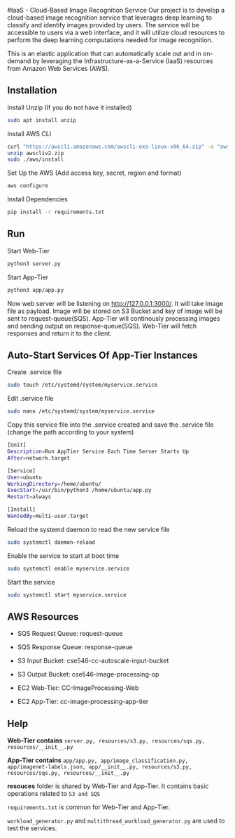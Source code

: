 
#IaaS - Cloud-Based Image Recognition Service
Our project is to develop a cloud-based image recognition service that leverages deep learning to classify and identify images provided by users. The service will be accessible to users via a web interface, and it will utilize cloud resources to perform the deep learning computations needed for image recognition.

This is an elastic application that can automatically scale out and in on-demand by leveraging the Infrastructure-as-a-Service (IaaS) resources from Amazon Web Services (AWS). 

## Installation

Install Unzip (If you do not have it installed)

```bash
sudo apt install unzip
```

Install AWS CLI

```bash
curl "https://awscli.amazonaws.com/awscli-exe-linux-x86_64.zip" -o "awscliv2.zip"
unzip awscliv2.zip
sudo ./aws/install
```

Set Up the AWS (Add access key, secret, region and format)

```bash
aws configure
```

Install Dependencies

```bash
pip install -r requirements.txt
```

## Run 

Start Web-Tier

```bash
python3 server.py
```

Start App-Tier

```bash
python3 app/app.py
```

Now web server will be listening on http://127.0.0.1:3000/. It will take Image file as payload. Image will be stored on S3 Bucket and key of image will be sent to request-queue(SQS). App-Tier will continously processing images and sending output on response-queue(SQS). Web-Tier will fetch responses and return it to the client.

    
## Auto-Start Services Of App-Tier Instances

Create .service file

```bash
sudo touch /etc/systemd/system/myservice.service
```

Edit .service file

```bash
sudo nano /etc/systemd/system/myservice.service
```

Copy this service file into the .service created and save the .service file (change the path according to your system)

```bash
[Unit]
Description=Run AppTier Service Each Time Server Starts Up
After=network.target

[Service]
User=ubuntu
WorkingDirectory=/home/ubuntu/
ExecStart=/usr/bin/python3 /home/ubuntu/app.py
Restart=always

[Install]
WantedBy=multi-user.target

```

Reload the systemd daemon to read the new service file

```bash
sudo systemctl daemon-reload
```

Enable the service to start at boot time

```bash
sudo systemctl enable myservice.service
```

Start the service

```bash
sudo systemctl start myservice.service
```
## AWS Resources

- SQS Request Queue: request-queue

- SQS Response Queue: response-queue

- S3 Input Bucket: cse546-cc-autoscale-input-bucket

- S3 Output Bucket: cse546-image-processing-op

- EC2 Web-Tier: CC-ImageProcessing-Web

- EC2 App-Tier: cc-image-processing-app-tier

## Help

**Web-Tier contains** `server.py, resources/s3.py, resources/sqs.py, resources/__init__.py`


**App-Tier contains** `app/app.py, app/image_classification.py, app/imagenet-labels.json, app/__init__.py, resources/s3.py, resources/sqs.py, resources/__init__.py`

**resouces** folder is shared by Web-Tier and App-Tier. It contains basic operations related to `S3 and SQS`

`requirements.txt` is common for Web-Tier and App-Tier.

`workload_generator.py` and `multithread_workload_generator.py` are used to test the services.



